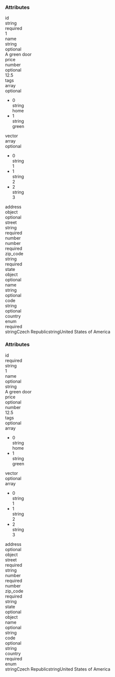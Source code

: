 <div class="attributes"undefinedundefined><div class="attributesTitle"undefined><h3 class="attributesTitleText"undefined>Attributes</h3></div><div class="attributesList"undefined><div class="attributeObject"undefined><div class="attributeObjectMembers"undefined><div class="attributeObjectMemberContainer"undefined><div class="attributeObjectMember isExpanded"undefined><div class="attributeObjectMemberToggle"undefined><div class="attributeToggle isExpanded"undefined><span class="attributeToggleIcon"undefined></span></div></div><div class="attributeObjectMemberKey"undefined><div class="attributeKey"undefined>id</div><div class="attributeObjectMemberType"undefined><div class="attributeType"undefined>string</div></div></div><div class="attributeObjectMemberRequirement"undefined><div class="attributeRequirement isRequired"undefined><span class="attributeRequirementIcon"undefined></span><span class="attributeRequirementTooltip"undefined><div class="attributeTooltip"undefined><span class="attributeTooltipText"undefined>required</span></div></span></div></div><div class="attributeObjectMemberDescription"undefined><noscriptundefined></noscript></div><div class="attributeObjectMemberValueRow"undefined><div class="attributeObjectMemberValue"undefined><div class="attributeValue"undefined>1</div></div></div></div></div><div class="attributeObjectMemberContainer"undefined><div class="attributeObjectMember isExpanded"undefined><div class="attributeObjectMemberToggle"undefined><div class="attributeToggle isExpanded"undefined><span class="attributeToggleIcon"undefined></span></div></div><div class="attributeObjectMemberKey"undefined><div class="attributeKey"undefined>name</div><div class="attributeObjectMemberType"undefined><div class="attributeType"undefined>string</div></div></div><div class="attributeObjectMemberRequirement"undefined><div class="attributeRequirement isOptional"undefined><span class="attributeRequirementIcon"undefined></span><span class="attributeRequirementTooltip"undefined><div class="attributeTooltip"undefined><span class="attributeTooltipText"undefined>optional</span></div></span></div></div><div class="attributeObjectMemberDescription"undefined><noscriptundefined></noscript></div><div class="attributeObjectMemberValueRow"undefined><div class="attributeObjectMemberValue"undefined><div class="attributeValue"undefined>A green door</div></div></div></div></div><div class="attributeObjectMemberContainer"undefined><div class="attributeObjectMember isExpanded"undefined><div class="attributeObjectMemberToggle"undefined><div class="attributeToggle isExpanded"undefined><span class="attributeToggleIcon"undefined></span></div></div><div class="attributeObjectMemberKey"undefined><div class="attributeKey"undefined>price</div><div class="attributeObjectMemberType"undefined><div class="attributeType"undefined>number</div></div></div><div class="attributeObjectMemberRequirement"undefined><div class="attributeRequirement isOptional"undefined><span class="attributeRequirementIcon"undefined></span><span class="attributeRequirementTooltip"undefined><div class="attributeTooltip"undefined><span class="attributeTooltipText"undefined>optional</span></div></span></div></div><div class="attributeObjectMemberDescription"undefined><noscriptundefined></noscript></div><div class="attributeObjectMemberValueRow"undefined><div class="attributeObjectMemberValue"undefined><div class="attributeValue"undefined>12.5</div></div></div></div></div><div class="attributeObjectMemberContainer"undefined><div class="attributeObjectMember isExpanded isExpandableCollapsible isArray"undefined><div class="attributeObjectMemberToggle"undefined><div class="attributeToggle isExpanded"undefined><span class="attributeToggleIcon"undefined></span></div></div><div class="attributeObjectMemberKey"undefined><div class="attributeKey"undefined>tags</div><div class="attributeObjectMemberType"undefined><div class="attributeType"undefined>array</div></div></div><div class="attributeObjectMemberRequirement"undefined><div class="attributeRequirement isOptional"undefined><span class="attributeRequirementIcon"undefined></span><span class="attributeRequirementTooltip"undefined><div class="attributeTooltip"undefined><span class="attributeTooltipText"undefined>optional</span></div></span></div></div><div class="attributeObjectMemberDescription"undefined><noscriptundefined></noscript></div><div class="attributeObjectMemberValueRow"undefined><div class="attributeObjectMemberValue"undefined><div class="attributeArray"undefined><ul class="attributeArrayItems"undefined><li class="attributeArrayItemContainer"undefined><div class="attributeArrayItem isExpanded"undefined><div class="attributeArrayItemRow"undefined><div class="attributeArrayItemToggle"undefined><div class="attributeToggle isExpanded"undefined><span class="attributeToggleIcon"undefined></span></div></div><div class="attributeArrayItemKey"undefined><div class="attributeKey"undefined>0</div><div class="attributeArrayItemType"undefined><div class="attributeType"undefined>string</div></div></div><div class="attributeArrayItemValue"undefined><div class="attributeValue"undefined>home</div></div></div><div class="attributeArrayItemRow"undefined><div class="attributeArrayItemDescription"undefined><noscriptundefined></noscript></div></div></div></li><li class="attributeArrayItemContainer"undefined><div class="attributeArrayItem isExpanded"undefined><div class="attributeArrayItemRow"undefined><div class="attributeArrayItemToggle"undefined><div class="attributeToggle isExpanded"undefined><span class="attributeToggleIcon"undefined></span></div></div><div class="attributeArrayItemKey"undefined><div class="attributeKey"undefined>1</div><div class="attributeArrayItemType"undefined><div class="attributeType"undefined>string</div></div></div><div class="attributeArrayItemValue"undefined><div class="attributeValue"undefined>green</div></div></div><div class="attributeArrayItemRow"undefined><div class="attributeArrayItemDescription"undefined><noscriptundefined></noscript></div></div></div></li></ul></div></div></div></div></div><div class="attributeObjectMemberContainer"undefined><div class="attributeObjectMember isExpanded isExpandableCollapsible isArray"undefined><div class="attributeObjectMemberToggle"undefined><div class="attributeToggle isExpanded"undefined><span class="attributeToggleIcon"undefined></span></div></div><div class="attributeObjectMemberKey"undefined><div class="attributeKey"undefined>vector</div><div class="attributeObjectMemberType"undefined><div class="attributeType"undefined>array</div></div></div><div class="attributeObjectMemberRequirement"undefined><div class="attributeRequirement isOptional"undefined><span class="attributeRequirementIcon"undefined></span><span class="attributeRequirementTooltip"undefined><div class="attributeTooltip"undefined><span class="attributeTooltipText"undefined>optional</span></div></span></div></div><div class="attributeObjectMemberDescription"undefined><noscriptundefined></noscript></div><div class="attributeObjectMemberValueRow"undefined><div class="attributeObjectMemberValue"undefined><div class="attributeArray"undefined><ul class="attributeArrayItems"undefined><li class="attributeArrayItemContainer"undefined><div class="attributeArrayItem isExpanded"undefined><div class="attributeArrayItemRow"undefined><div class="attributeArrayItemToggle"undefined><div class="attributeToggle isExpanded"undefined><span class="attributeToggleIcon"undefined></span></div></div><div class="attributeArrayItemKey"undefined><div class="attributeKey"undefined>0</div><div class="attributeArrayItemType"undefined><div class="attributeType"undefined>string</div></div></div><div class="attributeArrayItemValue"undefined><div class="attributeValue"undefined>1</div></div></div><div class="attributeArrayItemRow"undefined><div class="attributeArrayItemDescription"undefined><noscriptundefined></noscript></div></div></div></li><li class="attributeArrayItemContainer"undefined><div class="attributeArrayItem isExpanded"undefined><div class="attributeArrayItemRow"undefined><div class="attributeArrayItemToggle"undefined><div class="attributeToggle isExpanded"undefined><span class="attributeToggleIcon"undefined></span></div></div><div class="attributeArrayItemKey"undefined><div class="attributeKey"undefined>1</div><div class="attributeArrayItemType"undefined><div class="attributeType"undefined>string</div></div></div><div class="attributeArrayItemValue"undefined><div class="attributeValue"undefined>2</div></div></div><div class="attributeArrayItemRow"undefined><div class="attributeArrayItemDescription"undefined><noscriptundefined></noscript></div></div></div></li><li class="attributeArrayItemContainer"undefined><div class="attributeArrayItem isExpanded"undefined><div class="attributeArrayItemRow"undefined><div class="attributeArrayItemToggle"undefined><div class="attributeToggle isExpanded"undefined><span class="attributeToggleIcon"undefined></span></div></div><div class="attributeArrayItemKey"undefined><div class="attributeKey"undefined>2</div><div class="attributeArrayItemType"undefined><div class="attributeType"undefined>string</div></div></div><div class="attributeArrayItemValue"undefined><div class="attributeValue"undefined>3</div></div></div><div class="attributeArrayItemRow"undefined><div class="attributeArrayItemDescription"undefined><noscriptundefined></noscript></div></div></div></li></ul></div></div></div></div></div><div class="attributeObjectMemberContainer"undefined><div class="attributeObjectMember isExpanded isExpandableCollapsible isObject"undefined><div class="attributeObjectMemberToggle"undefined><div class="attributeToggle isExpanded"undefined><span class="attributeToggleIcon"undefined></span></div></div><div class="attributeObjectMemberKey"undefined><div class="attributeKey"undefined>address</div><div class="attributeObjectMemberType"undefined><div class="attributeType"undefined>object</div></div></div><div class="attributeObjectMemberRequirement"undefined><div class="attributeRequirement isOptional"undefined><span class="attributeRequirementIcon"undefined></span><span class="attributeRequirementTooltip"undefined><div class="attributeTooltip"undefined><span class="attributeTooltipText"undefined>optional</span></div></span></div></div><div class="attributeObjectMemberDescription"undefined><noscriptundefined></noscript></div><div class="attributeObjectMemberValueRow"undefined><div class="attributeObjectMemberValue"undefined><div class="attributeObject"undefined><div class="attributeObjectMembers"undefined><div class="attributeObjectMemberContainer"undefined><div class="attributeObjectMember isExpanded"undefined><div class="attributeObjectMemberToggle"undefined><div class="attributeToggle isExpanded"undefined><span class="attributeToggleIcon"undefined></span></div></div><div class="attributeObjectMemberKey"undefined><div class="attributeKey"undefined>street</div><div class="attributeObjectMemberType"undefined><div class="attributeType"undefined>string</div></div></div><div class="attributeObjectMemberRequirement"undefined><div class="attributeRequirement isRequired"undefined><span class="attributeRequirementIcon"undefined></span><span class="attributeRequirementTooltip"undefined><div class="attributeTooltip"undefined><span class="attributeTooltipText"undefined>required</span></div></span></div></div><div class="attributeObjectMemberDescription"undefined><noscriptundefined></noscript></div><div class="attributeObjectMemberValueRow"undefined></div></div></div><div class="attributeObjectMemberContainer"undefined><div class="attributeObjectMember isExpanded"undefined><div class="attributeObjectMemberToggle"undefined><div class="attributeToggle isExpanded"undefined><span class="attributeToggleIcon"undefined></span></div></div><div class="attributeObjectMemberKey"undefined><div class="attributeKey"undefined>number</div><div class="attributeObjectMemberType"undefined><div class="attributeType"undefined>number</div></div></div><div class="attributeObjectMemberRequirement"undefined><div class="attributeRequirement isRequired"undefined><span class="attributeRequirementIcon"undefined></span><span class="attributeRequirementTooltip"undefined><div class="attributeTooltip"undefined><span class="attributeTooltipText"undefined>required</span></div></span></div></div><div class="attributeObjectMemberDescription"undefined><noscriptundefined></noscript></div><div class="attributeObjectMemberValueRow"undefined></div></div></div><div class="attributeObjectMemberContainer"undefined><div class="attributeObjectMember isExpanded"undefined><div class="attributeObjectMemberToggle"undefined><div class="attributeToggle isExpanded"undefined><span class="attributeToggleIcon"undefined></span></div></div><div class="attributeObjectMemberKey"undefined><div class="attributeKey"undefined>zip_code</div><div class="attributeObjectMemberType"undefined><div class="attributeType"undefined>string</div></div></div><div class="attributeObjectMemberRequirement"undefined><div class="attributeRequirement isRequired"undefined><span class="attributeRequirementIcon"undefined></span><span class="attributeRequirementTooltip"undefined><div class="attributeTooltip"undefined><span class="attributeTooltipText"undefined>required</span></div></span></div></div><div class="attributeObjectMemberDescription"undefined><noscriptundefined></noscript></div><div class="attributeObjectMemberValueRow"undefined></div></div></div><div class="attributeObjectMemberContainer"undefined><div class="attributeObjectMember isExpanded isExpandableCollapsible isObject"undefined><div class="attributeObjectMemberToggle"undefined><div class="attributeToggle isExpanded"undefined><span class="attributeToggleIcon"undefined></span></div></div><div class="attributeObjectMemberKey"undefined><div class="attributeKey"undefined>state</div><div class="attributeObjectMemberType"undefined><div class="attributeType"undefined>object</div></div></div><div class="attributeObjectMemberRequirement"undefined><div class="attributeRequirement isOptional"undefined><span class="attributeRequirementIcon"undefined></span><span class="attributeRequirementTooltip"undefined><div class="attributeTooltip"undefined><span class="attributeTooltipText"undefined>optional</span></div></span></div></div><div class="attributeObjectMemberDescription"undefined><noscriptundefined></noscript></div><div class="attributeObjectMemberValueRow"undefined><div class="attributeObjectMemberValue"undefined><div class="attributeObject"undefined><div class="attributeObjectMembers"undefined><div class="attributeObjectMemberContainer"undefined><div class="attributeObjectMember isExpanded"undefined><div class="attributeObjectMemberToggle"undefined><div class="attributeToggle isExpanded"undefined><span class="attributeToggleIcon"undefined></span></div></div><div class="attributeObjectMemberKey"undefined><div class="attributeKey"undefined>name</div><div class="attributeObjectMemberType"undefined><div class="attributeType"undefined>string</div></div></div><div class="attributeObjectMemberRequirement"undefined><div class="attributeRequirement isOptional"undefined><span class="attributeRequirementIcon"undefined></span><span class="attributeRequirementTooltip"undefined><div class="attributeTooltip"undefined><span class="attributeTooltipText"undefined>optional</span></div></span></div></div><div class="attributeObjectMemberDescription"undefined><noscriptundefined></noscript></div><div class="attributeObjectMemberValueRow"undefined></div></div></div><div class="attributeObjectMemberContainer"undefined><div class="attributeObjectMember isExpanded"undefined><div class="attributeObjectMemberToggle"undefined><div class="attributeToggle isExpanded"undefined><span class="attributeToggleIcon"undefined></span></div></div><div class="attributeObjectMemberKey"undefined><div class="attributeKey"undefined>code</div><div class="attributeObjectMemberType"undefined><div class="attributeType"undefined>string</div></div></div><div class="attributeObjectMemberRequirement"undefined><div class="attributeRequirement isOptional"undefined><span class="attributeRequirementIcon"undefined></span><span class="attributeRequirementTooltip"undefined><div class="attributeTooltip"undefined><span class="attributeTooltipText"undefined>optional</span></div></span></div></div><div class="attributeObjectMemberDescription"undefined><noscriptundefined></noscript></div><div class="attributeObjectMemberValueRow"undefined></div></div></div></div></div></div></div></div></div><div class="attributeObjectMemberContainer"undefined><div class="attributeObjectMember isExpanded"undefined><div class="attributeObjectMemberToggle"undefined><div class="attributeToggle isExpanded"undefined><span class="attributeToggleIcon"undefined></span></div></div><div class="attributeObjectMemberKey"undefined><div class="attributeKey"undefined>country</div><div class="attributeObjectMemberType"undefined><div class="attributeType"undefined>enum</div></div></div><div class="attributeObjectMemberRequirement"undefined><div class="attributeRequirement isRequired"undefined><span class="attributeRequirementIcon"undefined></span><span class="attributeRequirementTooltip"undefined><div class="attributeTooltip"undefined><span class="attributeTooltipText"undefined>required</span></div></span></div></div><div class="attributeObjectMemberDescription"undefined><noscriptundefined></noscript></div><div class="attributeObjectMemberValueRow"undefined><div class="attributeObjectMemberValue"undefined><div class="attributeValue"undefined><spanundefined>string</span><spanundefined>Czech Republic</span><spanundefined>string</span><spanundefined>United States of America</span></div></div></div></div></div></div></div></div></div></div></div></div></div></div></div><div class="attributes"><div class="attributesTitle"><h3 class="attributesTitleText">Attributes</h3></div><div class="attributesList"><div class="attributeObject"><div class="attributeObjectMembers"><div class="attributeObjectMemberContainer"><div class="attributeObjectMember isExpanded"><div class="attributeObjectMemberToggle"><div class="attributeToggle isExpanded"><span class="attributeToggleIcon"></span></div></div><div class="attributeObjectMemberKey"><div class="attributeKey">id</div></div><div class="attributeObjectMemberRequirement"><div class="attributeRequirement isRequired"><span class="attributeRequirementIcon"></span><span class="attributeRequirementTooltip"><div class="attributeTooltip"><span class="attributeTooltipText">required</span></div></span></div></div><div class="attributeObjectMemberDescription"><noscript></noscript></div><div class="attributeObjectMemberType"><div class="attributeType">string</div></div><div class="attributeObjectMemberValue"><div class="attributeValue">1</div></div></div></div><div class="attributeObjectMemberContainer"><div class="attributeObjectMember isExpanded"><div class="attributeObjectMemberToggle"><div class="attributeToggle isExpanded"><span class="attributeToggleIcon"></span></div></div><div class="attributeObjectMemberKey"><div class="attributeKey">name</div></div><div class="attributeObjectMemberRequirement"><div class="attributeRequirement isOptional"><span class="attributeRequirementIcon"></span><span class="attributeRequirementTooltip"><div class="attributeTooltip"><span class="attributeTooltipText">optional</span></div></span></div></div><div class="attributeObjectMemberDescription"><noscript></noscript></div><div class="attributeObjectMemberType"><div class="attributeType">string</div></div><div class="attributeObjectMemberValue"><div class="attributeValue">A green door</div></div></div></div><div class="attributeObjectMemberContainer"><div class="attributeObjectMember isExpanded"><div class="attributeObjectMemberToggle"><div class="attributeToggle isExpanded"><span class="attributeToggleIcon"></span></div></div><div class="attributeObjectMemberKey"><div class="attributeKey">price</div></div><div class="attributeObjectMemberRequirement"><div class="attributeRequirement isOptional"><span class="attributeRequirementIcon"></span><span class="attributeRequirementTooltip"><div class="attributeTooltip"><span class="attributeTooltipText">optional</span></div></span></div></div><div class="attributeObjectMemberDescription"><noscript></noscript></div><div class="attributeObjectMemberType"><div class="attributeType">number</div></div><div class="attributeObjectMemberValue"><div class="attributeValue">12.5</div></div></div></div><div class="attributeObjectMemberContainer"><div class="attributeObjectMember isExpanded isExpandableCollapsible isArray"><div class="attributeObjectMemberToggle"><div class="attributeToggle isExpanded"><span class="attributeToggleIcon"></span></div></div><div class="attributeObjectMemberKey"><div class="attributeKey">tags</div></div><div class="attributeObjectMemberRequirement"><div class="attributeRequirement isOptional"><span class="attributeRequirementIcon"></span><span class="attributeRequirementTooltip"><div class="attributeTooltip"><span class="attributeTooltipText">optional</span></div></span></div></div><div class="attributeObjectMemberDescription"><noscript></noscript></div><div class="attributeObjectMemberType"><div class="attributeType">array</div></div><div class="attributeObjectMemberValue"><div class="attributeArray"><ul class="attributeArrayItems"><li class="attributeArrayItemContainer"><div class="attributeArrayItem isExpanded"><div class="attributeArrayItemRow"><div class="attributeArrayItemToggle"><div class="attributeToggle isExpanded"><span class="attributeToggleIcon"></span></div></div><div class="attributeArrayItemKey"><div class="attributeKey">0</div></div><div class="attributeArrayItemType"><div class="attributeType">string</div></div><div class="attributeArrayItemValue"><div class="attributeValue">home</div></div></div><div class="attributeArrayItemRow"><div class="attributeArrayItemDescription"><noscript></noscript></div></div></div></li><li class="attributeArrayItemContainer"><div class="attributeArrayItem isExpanded"><div class="attributeArrayItemRow"><div class="attributeArrayItemToggle"><div class="attributeToggle isExpanded"><span class="attributeToggleIcon"></span></div></div><div class="attributeArrayItemKey"><div class="attributeKey">1</div></div><div class="attributeArrayItemType"><div class="attributeType">string</div></div><div class="attributeArrayItemValue"><div class="attributeValue">green</div></div></div><div class="attributeArrayItemRow"><div class="attributeArrayItemDescription"><noscript></noscript></div></div></div></li></ul></div></div></div></div><div class="attributeObjectMemberContainer"><div class="attributeObjectMember isExpanded isExpandableCollapsible isArray"><div class="attributeObjectMemberToggle"><div class="attributeToggle isExpanded"><span class="attributeToggleIcon"></span></div></div><div class="attributeObjectMemberKey"><div class="attributeKey">vector</div></div><div class="attributeObjectMemberRequirement"><div class="attributeRequirement isOptional"><span class="attributeRequirementIcon"></span><span class="attributeRequirementTooltip"><div class="attributeTooltip"><span class="attributeTooltipText">optional</span></div></span></div></div><div class="attributeObjectMemberDescription"><noscript></noscript></div><div class="attributeObjectMemberType"><div class="attributeType">array</div></div><div class="attributeObjectMemberValue"><div class="attributeArray"><ul class="attributeArrayItems"><li class="attributeArrayItemContainer"><div class="attributeArrayItem isExpanded"><div class="attributeArrayItemRow"><div class="attributeArrayItemToggle"><div class="attributeToggle isExpanded"><span class="attributeToggleIcon"></span></div></div><div class="attributeArrayItemKey"><div class="attributeKey">0</div></div><div class="attributeArrayItemType"><div class="attributeType">string</div></div><div class="attributeArrayItemValue"><div class="attributeValue">1</div></div></div><div class="attributeArrayItemRow"><div class="attributeArrayItemDescription"><noscript></noscript></div></div></div></li><li class="attributeArrayItemContainer"><div class="attributeArrayItem isExpanded"><div class="attributeArrayItemRow"><div class="attributeArrayItemToggle"><div class="attributeToggle isExpanded"><span class="attributeToggleIcon"></span></div></div><div class="attributeArrayItemKey"><div class="attributeKey">1</div></div><div class="attributeArrayItemType"><div class="attributeType">string</div></div><div class="attributeArrayItemValue"><div class="attributeValue">2</div></div></div><div class="attributeArrayItemRow"><div class="attributeArrayItemDescription"><noscript></noscript></div></div></div></li><li class="attributeArrayItemContainer"><div class="attributeArrayItem isExpanded"><div class="attributeArrayItemRow"><div class="attributeArrayItemToggle"><div class="attributeToggle isExpanded"><span class="attributeToggleIcon"></span></div></div><div class="attributeArrayItemKey"><div class="attributeKey">2</div></div><div class="attributeArrayItemType"><div class="attributeType">string</div></div><div class="attributeArrayItemValue"><div class="attributeValue">3</div></div></div><div class="attributeArrayItemRow"><div class="attributeArrayItemDescription"><noscript></noscript></div></div></div></li></ul></div></div></div></div><div class="attributeObjectMemberContainer"><div class="attributeObjectMember isExpanded isExpandableCollapsible isObject"><div class="attributeObjectMemberToggle"><div class="attributeToggle isExpanded"><span class="attributeToggleIcon"></span></div></div><div class="attributeObjectMemberKey"><div class="attributeKey">address</div></div><div class="attributeObjectMemberRequirement"><div class="attributeRequirement isOptional"><span class="attributeRequirementIcon"></span><span class="attributeRequirementTooltip"><div class="attributeTooltip"><span class="attributeTooltipText">optional</span></div></span></div></div><div class="attributeObjectMemberDescription"><noscript></noscript></div><div class="attributeObjectMemberType"><div class="attributeType">object</div></div><div class="attributeObjectMemberValue"><div class="attributeObject"><div class="attributeObjectMembers"><div class="attributeObjectMemberContainer"><div class="attributeObjectMember isExpanded"><div class="attributeObjectMemberToggle"><div class="attributeToggle isExpanded"><span class="attributeToggleIcon"></span></div></div><div class="attributeObjectMemberKey"><div class="attributeKey">street</div></div><div class="attributeObjectMemberRequirement"><div class="attributeRequirement isRequired"><span class="attributeRequirementIcon"></span><span class="attributeRequirementTooltip"><div class="attributeTooltip"><span class="attributeTooltipText">required</span></div></span></div></div><div class="attributeObjectMemberDescription"><noscript></noscript></div><div class="attributeObjectMemberType"><div class="attributeType">string</div></div></div></div><div class="attributeObjectMemberContainer"><div class="attributeObjectMember isExpanded"><div class="attributeObjectMemberToggle"><div class="attributeToggle isExpanded"><span class="attributeToggleIcon"></span></div></div><div class="attributeObjectMemberKey"><div class="attributeKey">number</div></div><div class="attributeObjectMemberRequirement"><div class="attributeRequirement isRequired"><span class="attributeRequirementIcon"></span><span class="attributeRequirementTooltip"><div class="attributeTooltip"><span class="attributeTooltipText">required</span></div></span></div></div><div class="attributeObjectMemberDescription"><noscript></noscript></div><div class="attributeObjectMemberType"><div class="attributeType">number</div></div></div></div><div class="attributeObjectMemberContainer"><div class="attributeObjectMember isExpanded"><div class="attributeObjectMemberToggle"><div class="attributeToggle isExpanded"><span class="attributeToggleIcon"></span></div></div><div class="attributeObjectMemberKey"><div class="attributeKey">zip_code</div></div><div class="attributeObjectMemberRequirement"><div class="attributeRequirement isRequired"><span class="attributeRequirementIcon"></span><span class="attributeRequirementTooltip"><div class="attributeTooltip"><span class="attributeTooltipText">required</span></div></span></div></div><div class="attributeObjectMemberDescription"><noscript></noscript></div><div class="attributeObjectMemberType"><div class="attributeType">string</div></div></div></div><div class="attributeObjectMemberContainer"><div class="attributeObjectMember isExpanded isExpandableCollapsible isObject"><div class="attributeObjectMemberToggle"><div class="attributeToggle isExpanded"><span class="attributeToggleIcon"></span></div></div><div class="attributeObjectMemberKey"><div class="attributeKey">state</div></div><div class="attributeObjectMemberRequirement"><div class="attributeRequirement isOptional"><span class="attributeRequirementIcon"></span><span class="attributeRequirementTooltip"><div class="attributeTooltip"><span class="attributeTooltipText">optional</span></div></span></div></div><div class="attributeObjectMemberDescription"><noscript></noscript></div><div class="attributeObjectMemberType"><div class="attributeType">object</div></div><div class="attributeObjectMemberValue"><div class="attributeObject"><div class="attributeObjectMembers"><div class="attributeObjectMemberContainer"><div class="attributeObjectMember isExpanded"><div class="attributeObjectMemberToggle"><div class="attributeToggle isExpanded"><span class="attributeToggleIcon"></span></div></div><div class="attributeObjectMemberKey"><div class="attributeKey">name</div></div><div class="attributeObjectMemberRequirement"><div class="attributeRequirement isOptional"><span class="attributeRequirementIcon"></span><span class="attributeRequirementTooltip"><div class="attributeTooltip"><span class="attributeTooltipText">optional</span></div></span></div></div><div class="attributeObjectMemberDescription"><noscript></noscript></div><div class="attributeObjectMemberType"><div class="attributeType">string</div></div></div></div><div class="attributeObjectMemberContainer"><div class="attributeObjectMember isExpanded"><div class="attributeObjectMemberToggle"><div class="attributeToggle isExpanded"><span class="attributeToggleIcon"></span></div></div><div class="attributeObjectMemberKey"><div class="attributeKey">code</div></div><div class="attributeObjectMemberRequirement"><div class="attributeRequirement isOptional"><span class="attributeRequirementIcon"></span><span class="attributeRequirementTooltip"><div class="attributeTooltip"><span class="attributeTooltipText">optional</span></div></span></div></div><div class="attributeObjectMemberDescription"><noscript></noscript></div><div class="attributeObjectMemberType"><div class="attributeType">string</div></div></div></div></div></div></div></div></div><div class="attributeObjectMemberContainer"><div class="attributeObjectMember isExpanded"><div class="attributeObjectMemberToggle"><div class="attributeToggle isExpanded"><span class="attributeToggleIcon"></span></div></div><div class="attributeObjectMemberKey"><div class="attributeKey">country</div></div><div class="attributeObjectMemberRequirement"><div class="attributeRequirement isRequired"><span class="attributeRequirementIcon"></span><span class="attributeRequirementTooltip"><div class="attributeTooltip"><span class="attributeTooltipText">required</span></div></span></div></div><div class="attributeObjectMemberDescription"><noscript></noscript></div><div class="attributeObjectMemberType"><div class="attributeType">enum</div></div><div class="attributeObjectMemberValue"><div class="attributeValue">stringCzech RepublicstringUnited States of America</div></div></div></div></div></div></div></div></div></div></div></div></div>
